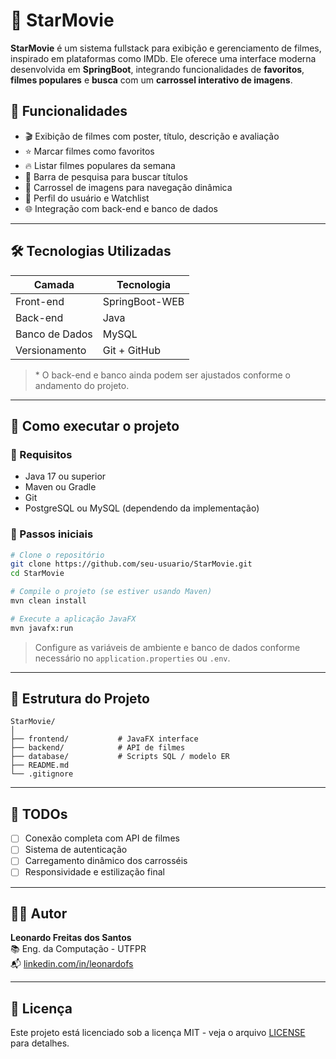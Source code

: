 # 🌟 StarMovie

**StarMovie** é um sistema fullstack para exibição e gerenciamento de filmes, inspirado em plataformas como IMDb. Ele oferece uma interface moderna desenvolvida em **SpringBoot**, integrando funcionalidades de **favoritos**, **filmes populares** e **busca** com um **carrossel interativo de imagens**.

## 🧩 Funcionalidades

- 🎬 Exibição de filmes com poster, título, descrição e avaliação
- ⭐ Marcar filmes como favoritos
- 🔥 Listar filmes populares da semana
- 🔎 Barra de pesquisa para buscar títulos
- 🎠 Carrossel de imagens para navegação dinâmica
- 👤 Perfil do usuário e Watchlist
- 🌐 Integração com back-end e banco de dados

---

## 🛠️ Tecnologias Utilizadas

| Camada        | Tecnologia                        |
|---------------|-----------------------------------|
| Front-end     | SpringBoot-WEB                    |
| Back-end      | Java                              |
| Banco de Dados| MySQL                             |
| Versionamento | Git + GitHub                      |

> \* O back-end e banco ainda podem ser ajustados conforme o andamento do projeto.

---

## 🚀 Como executar o projeto

### 🔧 Requisitos

- Java 17 ou superior
- Maven ou Gradle
- Git
- PostgreSQL ou MySQL (dependendo da implementação)

### 🧪 Passos iniciais

```bash
# Clone o repositório
git clone https://github.com/seu-usuario/StarMovie.git
cd StarMovie

# Compile o projeto (se estiver usando Maven)
mvn clean install

# Execute a aplicação JavaFX
mvn javafx:run
```

> Configure as variáveis de ambiente e banco de dados conforme necessário no `application.properties` ou `.env`.

---

## 📁 Estrutura do Projeto

```
StarMovie/
│
├── frontend/           # JavaFX interface
├── backend/            # API de filmes
├── database/           # Scripts SQL / modelo ER
├── README.md
└── .gitignore
```

---

## 📌 TODOs

- [ ] Conexão completa com API de filmes
- [ ] Sistema de autenticação
- [ ] Carregamento dinâmico dos carrosséis
- [ ] Responsividade e estilização final

---

## 👨‍💻 Autor

**Leonardo Freitas dos Santos**  
📚 Eng. da Computação - UTFPR  
📬 [linkedin.com/in/leonardofs](https://linkedin.com/in/leonardofs)

---

## 📄 Licença

Este projeto está licenciado sob a licença MIT - veja o arquivo [LICENSE](LICENSE) para detalhes.
